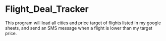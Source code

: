 # Flight_Deal_Tracker
This program will load all cities and price target of flights listed in my google sheets, and send an SMS message when a flight is lower than my target price.

